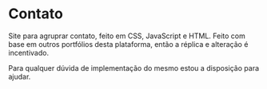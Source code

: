 # Contato 

Site para agruprar contato, feito em CSS, JavaScript e HTML. Feito com base em outros portfólios desta plataforma, então a réplica e alteração é incentivado.

Para qualquer dúvida de implementação do mesmo estou a disposição para ajudar.

 
